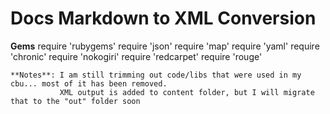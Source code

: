 # Docs Markdown to XML Conversion

**Gems**
require 'rubygems'
require 'json'
require 'map'
require 'yaml'
require 'chronic'
require 'nokogiri'
require 'redcarpet'
require 'rouge'

    **Notes**: I am still trimming out code/libs that were used in my cbu... most of it has been removed.
               XML output is added to content folder, but I will migrate that to the "out" folder soon


